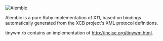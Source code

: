 ![Alembic](https://raw.github.com/nbaum/alembic/gh-pages/logo.png)

Alembic is a pure Ruby implementation of X11, based on bindings automatically generated from the XCB project's XML protocol definitions.

tinywm.rb contains an implementation of http://incise.org/tinywm.html.

